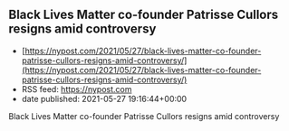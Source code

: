 ## Black Lives Matter co-founder Patrisse Cullors resigns amid controversy
 - [https://nypost.com/2021/05/27/black-lives-matter-co-founder-patrisse-cullors-resigns-amid-controversy/](https://nypost.com/2021/05/27/black-lives-matter-co-founder-patrisse-cullors-resigns-amid-controversy/)
 - RSS feed: https://nypost.com
 - date published: 2021-05-27 19:16:44+00:00

Black Lives Matter co-founder Patrisse Cullors resigns amid controversy

